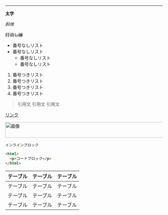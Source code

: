 

---

**太字**

_斜体_

~~打消し線~~

- 番号なしリスト
- 番号なしリスト
  - 番号なしリスト
  - 番号なしリスト

1. 番号つきリスト
1. 番号つきリスト
1. 番号つきリスト
1. 番号つきリスト

> 引用文
> 引用文
> 引用文

[リンク](url)

<image src="url" width="850" height="50" alt="画像" />

`インラインブロック`

```html
<html>
  <p>コードブロック</p>
</html>
```

| テーブル | テーブル | テーブル |
| :------- | :------: | -------: |
| テーブル | テーブル | テーブル |
| テーブル | テーブル | テーブル |
| テーブル | テーブル | テーブル |
